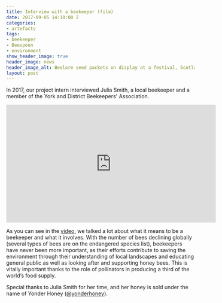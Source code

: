 ```yaml
---
title: Interview with a beekeeper (film)
date: 2017-09-05 14:10:00 Z
categories:
- artefacts
tags:
- beekeeper
- Beespoon
- environment
show_header_image: true
header_image: news
header_image_alt: Beelore seed packets on display at a festival, Scotland 2015
layout: post
---
```


In 2017, our project intern interviewed Julia Smith, a local beekeeper and a member of the York and District Beekeepers' Association.

<iframe width="560" height="315" src="https://www.youtube.com/embed/qJZIa8czK24" frameborder="0" allow="accelerometer; autoplay; encrypted-media; gyroscope; picture-in-picture" allowfullscreen></iframe>

As you can see in the [video,](https://www.youtube.com/watch?v=qJZIa8czK24 ) we talked a lot about what it means to be a beekeeper and what it involves. With the number of bees declining globally (several types of bees are on the endangered species list), beekeepers have never been more important, as their efforts contribute to saving the environment through their understanding of local landscapes and educating general public as well as looking after and supporting honey bees. This is vitally important thanks to the role of pollinators in producing a third of the world’s food supply.

Special thanks to Julia Smith for her time, and her honey is sold under the name of Yonder Honey ([@yonderhoney](https://twitter.com/yonderhoney)). 
